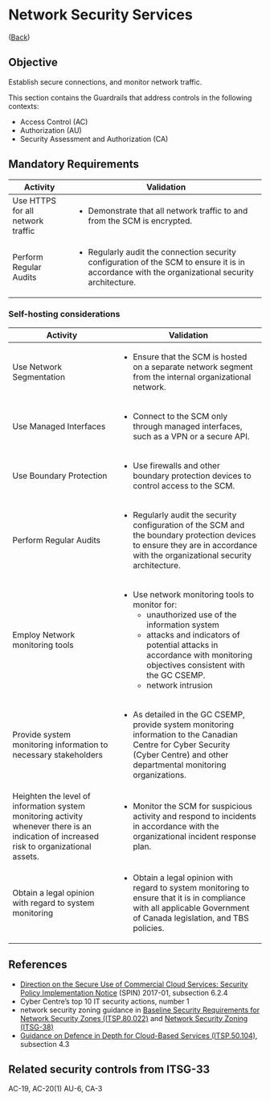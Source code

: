 # Network Security Services

([Back](../../GUARDRAILS.md))

## Objective

Establish secure connections, and monitor network traffic.

This section contains the Guardrails that address controls in the following contexts:

- Access Control (AC)
- Authorization (AU)
- Security Assessment and Authorization (CA)


## Mandatory Requirements

| Activity | Validation |
 --- | --- |
| Use HTTPS for all network traffic | <ul><li>Demonstrate that all network traffic to and from the SCM is encrypted.</li></ul> |
| Perform Regular Audits | <ul><li>Regularly audit the connection security configuration of the SCM to ensure it is in accordance with the organizational security architecture.</li></ul> |

### Self-hosting considerations

| Activity | Validation |
| --- | --- |
| Use Network Segmentation | <ul><li>Ensure that the SCM is hosted on a separate network segment from the internal organizational network.</li></ul> |
| Use Managed Interfaces | <ul><li>Connect to the SCM only through managed interfaces, such as a VPN or a secure API.</li></ul> |
| Use Boundary Protection | <ul><li>Use firewalls and other boundary protection devices to control access to the SCM.</li></ul> |
| Perform Regular Audits | <ul><li>Regularly audit the security configuration of the SCM and the boundary protection devices to ensure they are in accordance with the organizational security architecture.</li></ul> |
| Employ Network monitoring tools | <ul><li>Use network monitoring tools to monitor for: <ul><li>unauthorized use of the information system</li><li>attacks and indicators of potential attacks in accordance with monitoring objectives consistent with the GC CSEMP.</li><li>network intrusion</li></ul></li></ul> |
| Provide system monitoring information to necessary stakeholders | <ul><li>As detailed in the GC CSEMP, provide system monitoring information to the Canadian Centre for Cyber Security (Cyber Centre) and other departmental monitoring organizations.</li></ul> |
| Heighten the level of information system monitoring activity whenever there is an indication of increased risk to organizational assets. | <ul><li>Monitor the SCM for suspicious activity and respond to incidents in accordance with the organizational incident response plan. </li></ul>|
| Obtain a legal opinion with regard to system monitoring | <ul><li>Obtain a legal opinion with regard to system monitoring to ensure that it is in compliance with all applicable Government of Canada legislation, and TBS policies.</li></ul> |

## References

- [Direction on the Secure Use of Commercial Cloud Services: Security Policy Implementation Notice](https://www.canada.ca/en/treasury-board-secretariat/services/access-information-privacy/security-identity-management/direction-secure-use-commercial-cloud-services-spin.html) (SPIN) 2017-01, subsection 6.2.4
- Cyber Centre’s top 10 IT security actions, number 1
- network security zoning guidance in [Baseline Security Requirements for Network Security Zones (ITSP.80.022)](https://cyber.gc.ca/en/guidance/baseline-security-requirements-network-security-zones-government-canada-itsg-22) and [Network Security Zoning (ITSG-38)](https://cyber.gc.ca/en/guidance/network-security-zoning-design-considerations-placement-services-within-zones-itsg-38)
- [Guidance on Defence in Depth for Cloud-Based Services (ITSP.50.104)](https://cyber.gc.ca/en/guidance/itsp50104-guidance-defence-depth-cloud-based-services), subsection 4.3

## Related security controls from ITSG-33

AC-19, AC-20(1)
AU-6,
CA-3
